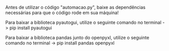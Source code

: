 Antes de utilizar o código "automacao.py", baixe as dependências necessárias para que o código rode em sua máquina!

Para baixar a biblioteca pyautogui, utilize o seguinte comando no terminal -> pip install pyautogui

Para baixar a biblioteca pandas junto do openpyxl, utilize o seguinte comando no terminal -> pip install pandas openpyxl
